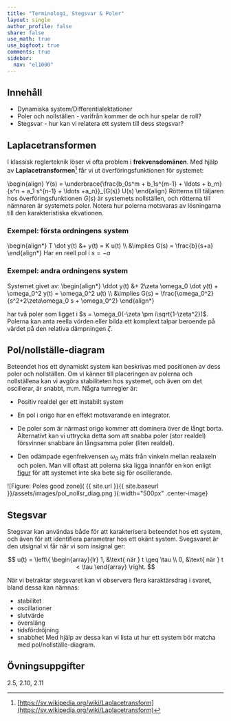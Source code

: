 ```yaml
---
title: "Terminologi, Stegsvar & Poler"
layout: single
author_profile: false
share: false
use_math: true
use_bigfoot: true
comments: true
sidebar:
  nav: "el1000"
---
```


## Innehåll

* Dynamiska system/Differentialektationer
* Poler och nollställen - varifrån kommer de och hur spelar de roll?
* Stegsvar - hur kan vi relatera ett system till dess stegsvar?

## Laplacetransformen
I klassisk reglerteknik löser vi ofta problem i __frekvensdomänen__. Med hjälp av __Laplacetransformen__[^1] får vi ut överföringsfunktionen för systemet:



\begin{align}
Y(s) = \underbrace{\frac{b_0s^m + b_1s^{m-1} + \ldots + b_m}{s^n + a_1 s^{n-1} + \ldots +a_n}}_{G(s)} U(s)
\end{align}
Rötterna till täljaren hos överföringsfunktionen $G(s)$ är systemets nollställen, och rötterna till nämnaren är systemets poler. Notera hur polerna motsvaras av lösningarna till den karakteristiska ekvationen.


### Exempel: första ordningens system
\begin{align\*}
T \dot y(t) &+  y(t) = K u(t) \\\\ &\implies G(s) = \frac{b}{s+a}
\end{align\*}
Har en reell pol i $s=-a$


### Exempel: andra ordningens system
Systemet givet av: 
\begin{align\*}
\ddot y(t) &+ 2\zeta \omega_0 \dot y(t)  + \omega_0^2 y(t) = \omega_0^2 u(t)  \\\\ &\implies G(s) = \frac{\omega_0^2}{s^2+2\zeta\omega_0 s + \omega_0^2}
\end{align\*}

har två poler som ligget i $s = \omega_0(-\zeta \pm i\sqrt{1-\zeta^2})$. Polerna kan anta reella vörden eller bilda ett komplext talpar beroende på värdet på den relativa dämpningen $\zeta$. 


## Pol/nollställe-diagram
Beteendet hos ett dynamiskt system kan beskrivas med positionen av dess poler och nollställen. Om vi känner till placeringen av polerna och nollställena kan vi avgöra stabiliteten hos systemet, och även om det oscillerar, är snabbt, m.m. Några tumregler är:
* Positiv realdel ger ett instabilt system
* En pol i origo har en effekt motsvarande en integrator. 

* De poler som är närmast origo kommer att dominera över de långt borta. Alternativt kan vi uttrycka detta som att snabba poler (stor realdel)  försvinner snabbare än långsamma poler (liten  realdel). 
* Den odämpade egenfrekvensen $\omega_0$ mäts från vinkeln mellan realaxeln och polen. Man vill oftast att polerna ska ligga innanför en kon enligt [figur](#poles) för att systemet inte ska bete sig för oscillerande.



<a name="poles_figure"></a>
![Figure: Poles good zone]( {{ site.url }}{{ site.baseurl }}/assets/images/pol_nollsr_diag.png ){:width="500px" .center-image}



## Stegsvar
Stegsvar kan användas både för att karakterisera beteendet hos ett system, och även för att identifiera parametrar hos ett okänt system. Svegsvaret är den utsignal vi får när vi som insignal ger:

$$
u(t) = \left\{ 
\begin{array}{lr}
1,  &\text{ när } t \geq \tau  \\
0,  &\text{ när } t < \tau 
\end{array}
\right.
$$

När vi betraktar stegsvaret kan vi observera flera karaktärsdrag i svaret, bland dessa kan nämnas:
* stabilitet
* oscillationer 
* slutvärde
* översläng 
* tidsfördröjning
* snabbhet
Med hjälp av dessa kan vi lista ut hur ett system bör matcha med pol/nollställe-diagram.

## Övningsuppgifter
2.5, 2.10, 2.11



[^1]: [https://sv.wikipedia.org/wiki/Laplacetransform](https://sv.wikipedia.org/wiki/Laplacetransform)
